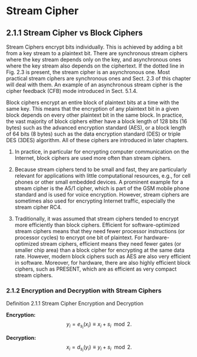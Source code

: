 # Stream Cipher

## 2.1.1 Stream Cipher vs Block Ciphers

Stream Ciphers encrypt bits individually. This is achieved by adding a bit from a key stream to a plaintext bit. There are synchronous stream ciphers where the key stream depends only on the key, and asynchronous ones where the key stream also depends on the ciphertext. If the dotted line in Fig. 2.3 is present, the stream cipher is an asynchronous one. Most practical stream ciphers are synchronous ones and Sect. 2.3 of this chapter will deal with them. An example of an asynchronous stream cipher is the cipher feedback (CFB) mode introduced in Sect. 5.1.4.

Block ciphers encrypt an entire block of plaintext bits at a time with the same key. This means that the encryption of any plaintext bit in a given block depends on every other plaintext bit in the same block. In practice, the vast majority of block ciphers either have a block length of 128 bits (16 bytes) such as the advanced encryption standard (AES), or a block length of 64 bits (8 bytes) such as the data encryption standard (DES) or triple DES (3DES) algorithm. All of these ciphers are introduced in later chapters.

1.	In practice, in particular for encrypting computer communication on the Internet, block ciphers are used more often than stream ciphers.

2.	Because stream ciphers tend to be small and fast, they are particularly relevant for applications with little computational resources, e.g., for cell phones or other small embedded devices. A prominent example for a stream cipher is the A5/1 cipher, which is part of the GSM mobile phone standard and is used for voice encryption. However, stream ciphers are sometimes also used for encrypting Internet traffic, especially the stream cipher RC4.

3.	Traditionally, it was assumed that stream ciphers tended to encrypt more efficiently than block ciphers. Efficient for software-optimized stream ciphers means that they need fewer processor instructions (or processor cycles) to encrypt one bit of plaintext. For hardware-optimized stream ciphers, efficient means they need fewer gates (or smaller chip area) than a block cipher for encrypting at the same data rate. However, modern block ciphers such as AES are also very efficient in software. Moreover, for hardware, there are also highly efficient block ciphers, such as PRESENT, which are as efficient as very compact stream ciphers. 

### 2.1.2 Encryption and Decryption with Stream Ciphers

Definition 2.1.1 Stream Cipher Encryption and Decryption 

**Encryption:** $$ y_i = e_{s_i}(x_i) \equiv x_i + s_i\mod 2. $$

**Decryption:** $$ x_i = d_{s_i}(y_i) \equiv y_i + s_i\mod 2. $$